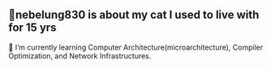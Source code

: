 ## 🦊nebelung830 is about my cat I used to live with for 15 yrs

🌱 I’m currently learning Computer Architecture(microarchitecture), Compiler Optimization, and Network Infrastructures. 

<!--
**JOON0512/JOON0512** is a ✨ _special_ ✨ repository because its `README.md` (this file) appears on your GitHub profile.

Here are some ideas to get you started:

- 🔭 I’m currently working on ...
- 
- 👯 I’m looking to collaborate on ...
- 🤔 I’m looking for help with ...
- 💬 Ask me about ...
- 📫 How to reach me: ...
- 😄 Pronouns: ...
- ⚡ Fun fact: ...
-->
